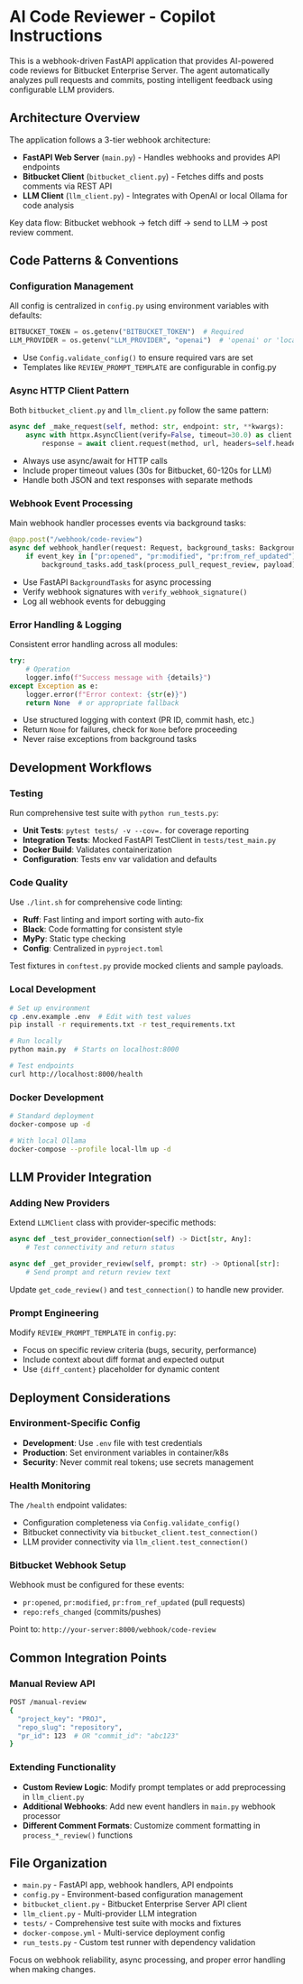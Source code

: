 # AI Code Reviewer - Copilot Instructions

This is a webhook-driven FastAPI application that provides AI-powered code reviews for Bitbucket Enterprise Server. The agent automatically analyzes pull requests and commits, posting intelligent feedback using configurable LLM providers.

## Architecture Overview

The application follows a 3-tier webhook architecture:
- **FastAPI Web Server** (`main.py`) - Handles webhooks and provides API endpoints
- **Bitbucket Client** (`bitbucket_client.py`) - Fetches diffs and posts comments via REST API
- **LLM Client** (`llm_client.py`) - Integrates with OpenAI or local Ollama for code analysis

Key data flow: Bitbucket webhook → fetch diff → send to LLM → post review comment.

## Code Patterns & Conventions

### Configuration Management
All config is centralized in `config.py` using environment variables with defaults:
```python
BITBUCKET_TOKEN = os.getenv("BITBUCKET_TOKEN")  # Required
LLM_PROVIDER = os.getenv("LLM_PROVIDER", "openai")  # 'openai' or 'local_ollama'
```
- Use `Config.validate_config()` to ensure required vars are set
- Templates like `REVIEW_PROMPT_TEMPLATE` are configurable in config.py

### Async HTTP Client Pattern
Both `bitbucket_client.py` and `llm_client.py` follow the same pattern:
```python
async def _make_request(self, method: str, endpoint: str, **kwargs):
    async with httpx.AsyncClient(verify=False, timeout=30.0) as client:
        response = await client.request(method, url, headers=self.headers, **kwargs)
```
- Always use async/await for HTTP calls
- Include proper timeout values (30s for Bitbucket, 60-120s for LLM)
- Handle both JSON and text responses with separate methods

### Webhook Event Processing
Main webhook handler processes events via background tasks:
```python
@app.post("/webhook/code-review")
async def webhook_handler(request: Request, background_tasks: BackgroundTasks):
    if event_key in ["pr:opened", "pr:modified", "pr:from_ref_updated"]:
        background_tasks.add_task(process_pull_request_review, payload)
```
- Use FastAPI `BackgroundTasks` for async processing
- Verify webhook signatures with `verify_webhook_signature()`
- Log all webhook events for debugging

### Error Handling & Logging
Consistent error handling across all modules:
```python
try:
    # Operation
    logger.info(f"Success message with {details}")
except Exception as e:
    logger.error(f"Error context: {str(e)}")
    return None  # or appropriate fallback
```
- Use structured logging with context (PR ID, commit hash, etc.)
- Return `None` for failures, check for `None` before proceeding
- Never raise exceptions from background tasks

## Development Workflows

### Testing
Run comprehensive test suite with `python run_tests.py`:
- **Unit Tests**: `pytest tests/ -v --cov=.` for coverage reporting
- **Integration Tests**: Mocked FastAPI TestClient in `tests/test_main.py`
- **Docker Build**: Validates containerization
- **Configuration**: Tests env var validation and defaults

### Code Quality
Use `./lint.sh` for comprehensive code linting:
- **Ruff**: Fast linting and import sorting with auto-fix
- **Black**: Code formatting for consistent style  
- **MyPy**: Static type checking
- **Config**: Centralized in `pyproject.toml`

Test fixtures in `conftest.py` provide mocked clients and sample payloads.

### Local Development
```bash
# Set up environment
cp .env.example .env  # Edit with test values
pip install -r requirements.txt -r test_requirements.txt

# Run locally
python main.py  # Starts on localhost:8000

# Test endpoints
curl http://localhost:8000/health
```

### Docker Development
```bash
# Standard deployment
docker-compose up -d

# With local Ollama
docker-compose --profile local-llm up -d
```

## LLM Provider Integration

### Adding New Providers
Extend `LLMClient` class with provider-specific methods:
```python
async def _test_provider_connection(self) -> Dict[str, Any]:
    # Test connectivity and return status

async def _get_provider_review(self, prompt: str) -> Optional[str]:
    # Send prompt and return review text
```
Update `get_code_review()` and `test_connection()` to handle new provider.

### Prompt Engineering
Modify `REVIEW_PROMPT_TEMPLATE` in `config.py`:
- Focus on specific review criteria (bugs, security, performance)
- Include context about diff format and expected output
- Use `{diff_content}` placeholder for dynamic content

## Deployment Considerations

### Environment-Specific Config
- **Development**: Use `.env` file with test credentials
- **Production**: Set environment variables in container/k8s
- **Security**: Never commit real tokens; use secrets management

### Health Monitoring
The `/health` endpoint validates:
- Configuration completeness via `Config.validate_config()`
- Bitbucket connectivity via `bitbucket_client.test_connection()`
- LLM provider connectivity via `llm_client.test_connection()`

### Bitbucket Webhook Setup
Webhook must be configured for these events:
- `pr:opened`, `pr:modified`, `pr:from_ref_updated` (pull requests)
- `repo:refs_changed` (commits/pushes)

Point to: `http://your-server:8000/webhook/code-review`

## Common Integration Points

### Manual Review API
```bash
POST /manual-review
{
  "project_key": "PROJ",
  "repo_slug": "repository",
  "pr_id": 123  # OR "commit_id": "abc123"
}
```

### Extending Functionality
- **Custom Review Logic**: Modify prompt templates or add preprocessing in `llm_client.py`
- **Additional Webhooks**: Add new event handlers in `main.py` webhook processor
- **Different Comment Formats**: Customize comment formatting in `process_*_review()` functions

## File Organization
- `main.py` - FastAPI app, webhook handlers, API endpoints
- `config.py` - Environment-based configuration management
- `bitbucket_client.py` - Bitbucket Enterprise Server API client
- `llm_client.py` - Multi-provider LLM integration
- `tests/` - Comprehensive test suite with mocks and fixtures
- `docker-compose.yml` - Multi-service deployment config
- `run_tests.py` - Custom test runner with dependency validation

Focus on webhook reliability, async processing, and proper error handling when making changes.